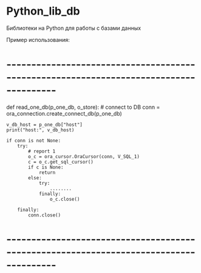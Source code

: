 # Python_lib_db

Библиотеки на Python для работы с базами данных

Пример использования:

# --------------------------------------------------------------------------------------
def read_one_db(p_one_db, o_store):
    # connect to DB
    conn = ora_connection.create_connect_db(p_one_db)

    v_db_host = p_one_db["host"]
    print("host:", v_db_host)

    if conn is not None:
        try:
            # report 1
            o_c = ora_cursor.OraCursor(conn, V_SQL_1)
            c = o_c.get_sql_cursor()
            if c is None:
                return
            else:
                try:
                    ........
                finally:
                    o_c.close()

        finally:
            conn.close()
# --------------------------------------------------------------------------------------
